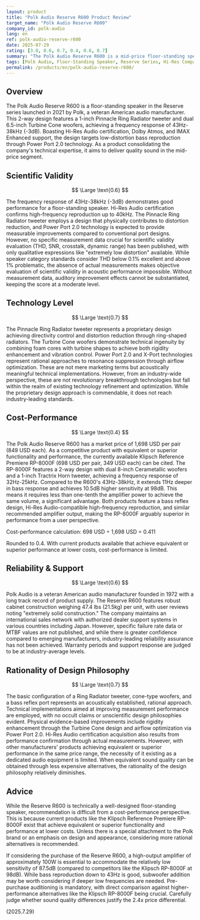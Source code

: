 ```yaml
---
layout: product
title: "Polk Audio Reserve R600 Product Review"
target_name: "Polk Audio Reserve R600"
company_id: polk-audio
lang: en
ref: polk-audio-reserve-r600
date: 2025-07-29
rating: [3.0, 0.6, 0.7, 0.4, 0.6, 0.7]
summary: "The Polk Audio Reserve R600 is a mid-price floor-standing speaker with proprietary technologies, but faces cost-performance challenges due to the existence of equivalent-performance alternatives at lower prices."
tags: [Polk Audio, Floor-Standing Speaker, Reserve Series, Hi-Res Compatible]
permalink: /products/en/polk-audio-reserve-r600/
---
```


## Overview

The Polk Audio Reserve R600 is a floor-standing speaker in the Reserve series launched in 2021 by Polk, a veteran American audio manufacturer. This 2-way design features a 1-inch Pinnacle Ring Radiator tweeter and dual 6.5-inch Turbine Cone woofers, achieving a frequency response of 43Hz-38kHz (-3dB). Boasting Hi-Res Audio certification, Dolby Atmos, and IMAX Enhanced support, the design targets low-distortion bass reproduction through Power Port 2.0 technology. As a product consolidating the company's technical expertise, it aims to deliver quality sound in the mid-price segment.

## Scientific Validity

$$ \Large \text{0.6} $$

The frequency response of 43Hz-38kHz (-3dB) demonstrates good performance for a floor-standing speaker. Hi-Res Audio certification confirms high-frequency reproduction up to 40kHz. The Pinnacle Ring Radiator tweeter employs a design that physically contributes to distortion reduction, and Power Port 2.0 technology is expected to provide measurable improvements compared to conventional port designs. However, no specific measurement data crucial for scientific validity evaluation (THD, SNR, crosstalk, dynamic range) has been published, with only qualitative expressions like "extremely low distortion" available. While speaker category standards consider THD below 0.1% excellent and above 1% problematic, the absence of actual measurements makes objective evaluation of scientific validity in acoustic performance impossible. Without measurement data, auditory improvement effects cannot be substantiated, keeping the score at a moderate level.

## Technology Level

$$ \Large \text{0.7} $$

The Pinnacle Ring Radiator tweeter represents a proprietary design achieving directivity control and distortion reduction through ring-shaped radiators. The Turbine Cone woofers demonstrate technical ingenuity by combining foam cores with turbine shapes to achieve both rigidity enhancement and vibration control. Power Port 2.0 and X-Port technologies represent rational approaches to resonance suppression through airflow optimization. These are not mere marketing terms but acoustically meaningful technical implementations. However, from an industry-wide perspective, these are not revolutionary breakthrough technologies but fall within the realm of existing technology refinement and optimization. While the proprietary design approach is commendable, it does not reach industry-leading standards.

## Cost-Performance

$$ \Large \text{0.4} $$

The Polk Audio Reserve R600 has a market price of 1,698 USD per pair (849 USD each). As a competitive product with equivalent or superior functionality and performance, the currently available Klipsch Reference Premiere RP-8000F (698 USD per pair, 349 USD each) can be cited. The RP-8000F features a 2-way design with dual 8-inch Cerametallic woofers and a 1-inch Tractrix Horn tweeter, achieving a frequency response of 32Hz-25kHz. Compared to the R600's 43Hz-38kHz, it extends 11Hz deeper in bass response and achieves 10.5dB higher sensitivity at 98dB. This means it requires less than one-tenth the amplifier power to achieve the same volume, a significant advantage. Both products feature a bass reflex design, Hi-Res Audio-compatible high-frequency reproduction, and similar recommended amplifier output, making the RP-8000F arguably superior in performance from a user perspective.

Cost-performance calculation: 698 USD ÷ 1,698 USD = 0.411

Rounded to 0.4. With current products available that achieve equivalent or superior performance at lower costs, cost-performance is limited.

## Reliability & Support

$$ \Large \text{0.6} $$

Polk Audio is a veteran American audio manufacturer founded in 1972 with a long track record of product supply. The Reserve R600 features robust cabinet construction weighing 47.4 lbs (21.5kg) per unit, with user reviews noting "extremely solid construction." The company maintains an international sales network with authorized dealer support systems in various countries including Japan. However, specific failure rate data or MTBF values are not published, and while there is greater confidence compared to emerging manufacturers, industry-leading reliability assurance has not been achieved. Warranty periods and support response are judged to be at industry-average levels.

## Rationality of Design Philosophy

$$ \Large \text{0.7} $$

The basic configuration of a Ring Radiator tweeter, cone-type woofers, and a bass reflex port represents an acoustically established, rational approach. Technical implementations aimed at improving measurement performance are employed, with no occult claims or unscientific design philosophies evident. Physical evidence-based improvements include rigidity enhancement through the Turbine Cone design and airflow optimization via Power Port 2.0. Hi-Res Audio certification acquisition also results from performance confirmation through actual measurements. However, with other manufacturers' products achieving equivalent or superior performance in the same price range, the necessity of it existing as a dedicated audio equipment is limited. When equivalent sound quality can be obtained through less expensive alternatives, the rationality of the design philosophy relatively diminishes.

## Advice

While the Reserve R600 is technically a well-designed floor-standing speaker, recommendation is difficult from a cost-performance perspective. This is because current products like the Klipsch Reference Premiere RP-8000F exist that achieve equivalent or superior functionality and performance at lower costs. Unless there is a special attachment to the Polk brand or an emphasis on design and appearance, considering more rational alternatives is recommended.

If considering the purchase of the Reserve R600, a high-output amplifier of approximately 100W is essential to accommodate the relatively low sensitivity of 87.5dB (compared to competitors like the Klipsch RP-8000F at 98dB). While bass reproduction down to 43Hz is good, subwoofer addition may be worth considering if deeper low frequencies are needed. Pre-purchase auditioning is mandatory, with direct comparison against higher-performance alternatives like the Klipsch RP-8000F being crucial. Carefully judge whether sound quality differences justify the 2.4x price differential.

(2025.7.29)
